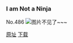 ### I am Not a Ninja
No.486
![图片不见了~~~](https://imgs.xkcd.com/comics/i_am_not_a_ninja.png)

[原址](https://xkcd.com//486) [下载](https://imgs.xkcd.com/comics/i_am_not_a_ninja.png)

